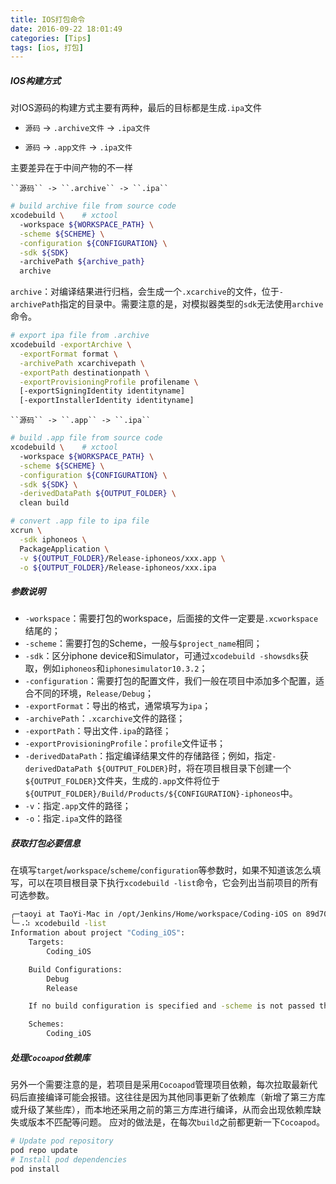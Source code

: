 ```yaml
---
title: IOS打包命令
date: 2016-09-22 18:01:49
categories: [Tips]
tags: [ios, 打包]
---
```


##### IOS构建方式
对IOS源码的构建方式主要有两种，最后的目标都是生成``.ipa``文件

- ``源码`` -> ``.archive文件`` -> ``.ipa文件``
- ``源码`` -> ``.app文件`` -> ``.ipa文件``

  <!--more-->

主要差异在于中间产物的不一样

	``源码`` -> ``.archive`` -> ``.ipa``
```bash
# build archive file from source code
xcodebuild \    # xctool
  -workspace ${WORKSPACE_PATH} \
  -scheme ${SCHEME} \
  -configuration ${CONFIGURATION} \
  -sdk ${SDK}
  -archivePath ${archive_path}
  archive
```

``archive``：对编译结果进行归档，会生成一个``.xcarchive``的文件，位于``-archivePath``指定的目录中。需要注意的是，对模拟器类型的``sdk``无法使用``archive``命令。

```bash
# export ipa file from .archive
xcodebuild -exportArchive \
  -exportFormat format \
  -archivePath xcarchivepath \
  -exportPath destinationpath \
  -exportProvisioningProfile profilename \
  [-exportSigningIdentity identityname]
  [-exportInstallerIdentity identityname]
```

	``源码`` -> ``.app`` -> ``.ipa``
```bash
# build .app file from source code
xcodebuild \    # xctool
  -workspace ${WORKSPACE_PATH} \
  -scheme ${SCHEME} \
  -configuration ${CONFIGURATION} \
  -sdk ${SDK} \
  -derivedDataPath ${OUTPUT_FOLDER} \
  clean build
```

```bash
# convert .app file to ipa file
xcrun \
  -sdk iphoneos \
  PackageApplication \
  -v ${OUTPUT_FOLDER}/Release-iphoneos/xxx.app \
  -o ${OUTPUT_FOLDER}/Release-iphoneos/xxx.ipa
```

##### 参数说明
- ``-workspace``：需要打包的workspace，后面接的文件一定要是``.xcworkspace``结尾的；
- ``-scheme``：需要打包的Scheme，一般与``$project_name``相同；
- ``-sdk``：区分iphone device和Simulator，可通过``xcodebuild -showsdks``获取，例如``iphoneos``和``iphonesimulator10.3.2``；
- ``-configuration``：需要打包的配置文件，我们一般在项目中添加多个配置，适合不同的环境，``Release/Debug``；
- ``-exportFormat``：导出的格式，通常填写为``ipa``；
- ``-archivePath``：``.xcarchive``文件的路径；
- ``-exportPath``：导出文件``.ipa``的路径；
- ``-exportProvisioningProfile``：``profile``文件证书；
- ``-derivedDataPath``：指定编译结果文件的存储路径；例如，指定``-derivedDataPath ${OUTPUT_FOLDER}``时，将在项目根目录下创建一个``${OUTPUT_FOLDER}``文件夹，生成的``.app``文件将位于``${OUTPUT_FOLDER}/Build/Products/${CONFIGURATION}-iphoneos``中。
- ``-v``：指定``.app``文件的路径；
- ``-o``：指定``.ipa``文件的路径

##### 获取打包必要信息
在填写``target``/``workspace``/``scheme``/``configuration``等参数时，如果不知道该怎么填写，可以在项目根目录下执行``xcodebuild -list``命令，它会列出当前项目的所有可选参数。
```bash
╭─taoyi at TaoYi-Mac in /opt/Jenkins/Home/workspace/Coding-iOS on 89d7084✘✘✘ using ‹› 17-08-18 - 1:08:10
╰─⠠⠵ xcodebuild -list
Information about project "Coding_iOS":
    Targets:
        Coding_iOS

    Build Configurations:
        Debug
        Release

    If no build configuration is specified and -scheme is not passed then "Release" is used.

    Schemes:
        Coding_iOS
```

##### 处理``Cocoapod``依赖库
另外一个需要注意的是，若项目是采用``Cocoapod``管理项目依赖，每次拉取最新代码后直接编译可能会报错。这往往是因为其他同事更新了依赖库（新增了第三方库或升级了某些库），而本地还采用之前的第三方库进行编译，从而会出现依赖库缺失或版本不匹配等问题。
应对的做法是，在每次``build``之前都更新一下``Cocoapod``。
```bash
# Update pod repository
pod repo update
# Install pod dependencies
pod install
```
